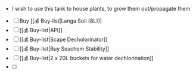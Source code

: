 
- I wish to use this tank to house plants, to grow them out/propagate them

- [ ] Buy [[💰 Buy-list|Langa Soil (8L)]]
- [ ] [[💰 Buy-list|API]]
- [ ] [[💰 Buy-list|Scape Decholorinator]]
- [ ] [[💰 Buy-list|Buy Seachem Stability]]
- [ ] [[💰 Buy-list|2 x 20L buckets for  water dechlorination]]
- [ ] 